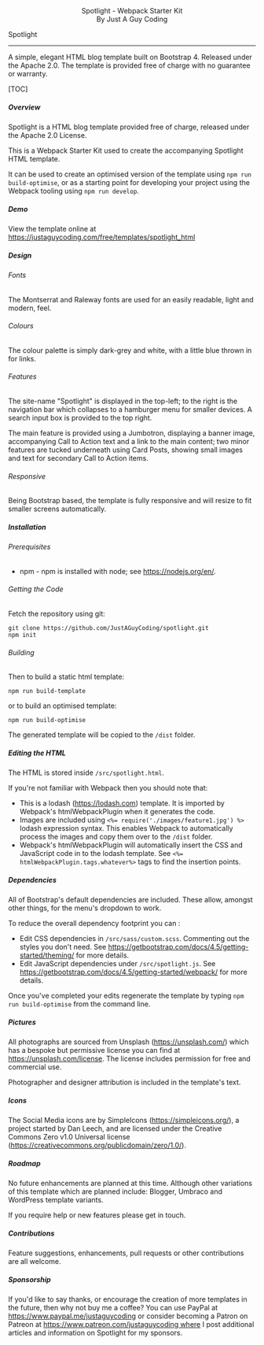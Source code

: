 



<center>Spotlight - Webpack Starter Kit
</br>By Just A Guy Coding</center>


Spotlight

------

A simple, elegant HTML blog template built on Bootstrap 4. Released under the Apache 2.0. The template is provided free of charge with no guarantee or warranty.

[TOC]

##### Overview

Spotlight is a HTML blog template provided free of charge, released under the Apache 2.0 License.

This is a Webpack Starter Kit used to create the accompanying Spotlight HTML template. 

It can be used to create an optimised version of the template using `npm run build-optimise`, or as a starting point for developing your project using the Webpack tooling  using `npm run develop`.

##### Demo

View the template online at https://justaguycoding.com/free/templates/spotlight_html

##### Design

###### Fonts

The Montserrat and Raleway fonts are used for an easily readable, light and modern, feel. 

###### Colours

The colour palette is simply dark-grey and white, with a little blue thrown in for links.

###### Features

The site-name "Spotlight" is displayed in the top-left; to the right is the navigation bar which collapses to a hamburger menu for smaller devices. A search input box is provided to the top right.

The main feature is provided using a Jumbotron, displaying a banner image, accompanying Call to Action text and a link to the main content; two minor features are tucked underneath using Card Posts, showing small images and text for secondary Call to Action items.

###### Responsive

Being Bootstrap based, the template is fully responsive and will resize to fit smaller screens automatically.

##### Installation

###### Prerequisites

- npm - npm is installed with node; see https://nodejs.org/en/.

###### Getting the Code

Fetch the repository using git:

```
git clone https://github.com/JustAGuyCoding/spotlight.git
npm init
```

###### Building

Then to build a static html template:

```
npm run build-template
```

or to build an optimised template:

```
npm run build-optimise
```

The generated template will be copied to the `/dist` folder.

##### Editing the HTML

The HTML is stored inside `/src/spotlight.html`.

If you're not familiar with Webpack then you should note that:

- This is a lodash (https://lodash.com) template. It is imported by Webpack's htmlWebpackPlugin when it generates the code.
- Images are included using `<%= require('./images/feature1.jpg') %>`  lodash expression syntax. This enables Webpack to automatically process the images and copy them over to the `/dist` folder.
- Webpack's htmlWebpackPlugin will automatically insert the CSS and JavaScript code in to the lodash template. See  `<%= htmlWebpackPlugin.tags.whatever%>` tags to find the insertion points.

##### Dependencies

All of Bootstrap's default dependencies are included.  These allow, amongst other things, for the menu's dropdown to work.

To reduce the overall dependency footprint you can :

- Edit CSS dependencies in `/src/sass/custom.scss`. Commenting out the styles you don't need. See https://getbootstrap.com/docs/4.5/getting-started/theming/ for more details.
- Edit JavaScript dependencies under `/src/spotlight.js`. See https://getbootstrap.com/docs/4.5/getting-started/webpack/ for more details.

Once you've completed your edits regenerate the template by typing `npm run build-optimise` from the command line.

##### Pictures

All photographs are sourced from Unsplash (https://unsplash.com/) which has a bespoke but permissive license you can find at https://unsplash.com/license. The license includes permission for free and commercial use.

Photographer and designer attribution is included in the template's text.

##### Icons

The Social Media icons are by SimpleIcons (https://simpleicons.org/), a project started by Dan Leech, and are licensed under the Creative Commons Zero v1.0 Universal license (https://creativecommons.org/publicdomain/zero/1.0/).

##### Roadmap

No future enhancements are planned at this time. Although other variations of this template which are planned include: Blogger, Umbraco and WordPress template variants. 

If you require help or new features please get in touch.

##### Contributions
Feature suggestions, enhancements, pull requests or other contributions are all welcome.

##### Sponsorship
If you'd  like to say thanks, or encourage the creation of more templates in the future, then why not buy me a coffee? You can use PayPal at <a href="https://www.paypal.me/justaguycoding">https://www.paypal.me/justaguycoding</a> or consider becoming a Patron on Patreon at <a href="https://www.patreon.com/justaguycoding">https://www.patreon.com/justaguycoding where I post additional articles and information on Spotlight for my sponsors.</a>

